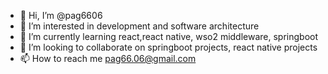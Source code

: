 - 👋 Hi, I’m @pag6606
- 👀 I’m interested in development and software architecture
- 🌱 I’m currently learning react,react native, wso2 middleware, springboot
- 💞️ I’m looking to collaborate on springboot projects, react native projects
- 📫 How to reach me  pag66.06@gmail.com

<!---
pag6606/pag6606 is a ✨ special ✨ repository because its `README.md` (this file) appears on your GitHub profile.
You can click the Preview link to take a look at your changes.
--->
